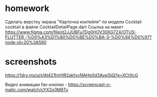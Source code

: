 # homework

Сделать верстку экрана "Карточка коктейля" по модели Cocktail cocktail в файле CocktailDetailPage.dart
Ссылка на макет https://www.figma.com/file/d2JJUBFu7Dg0HOV30XG7Z4/OTUS-FLUTTER.-%D0%A3%D1%80%D0%BE%D0%BA-3-%D0%94%D0%97?node-id=20%3A590

# screenshots
https://1drv.ms/u/s!At421hjrHR2akfxvNAHg0d3AveiSiQ?e=XCtXcG

Видео анимации fav-кнопки - https://screencast-o-matic.com/watch/cYX2q3M8Tv